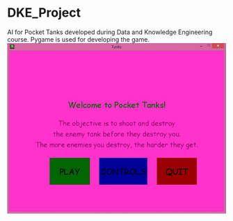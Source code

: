 # DKE_Project
AI for Pocket Tanks developed during Data and Knowledge Engineering course. Pygame is used for developing the game.
![Main Menu](https://github.com/itssid/DKE_Project/blob/master/1.JPG)

